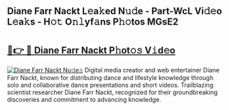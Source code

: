 ## Diane Farr Nackt L𝚎a𝚔ed N𝚞𝚍e - Part-WcL Vi𝚍𝚎o L𝚎a𝚔s - H𝚘𝚝 O𝚗𝚕yf𝚊ns P𝚑𝚘tos MGsE2

# <h2><a href="http://kfaa0o.oniu.top/?m=Diane+Farr+Nackt">🔗👉 🔴 Diane Farr Nackt P𝚑ot𝚘𝚜 V𝚒d𝚎o</a></h2>

[![Diane Farr Nackt Nu𝚍e𝚜](https://i.imgur.com/0qMVB7G.gif)](http://kfaa0o.oniu.top/?m=Diane+Farr+Nackt)
Digital media creator and web entertainer Diane Farr Nackt, known for distributing dance and lifestyle knowledge through solo and collaborative dance presentations and short videos. Trailblazing scientist researcher Diane Farr Nackt, recognized for their groundbreaking discoveries and commitment to advancing knowledge.  
